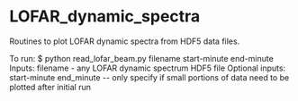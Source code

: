 # LOFAR_dynamic_spectra
 Routines to plot LOFAR dynamic spectra from HDF5 data files.

 To run:
       $ python read_lofar_beam.py filename start-minute end-minute
 Inputs:
       filename - any LOFAR dynamic spectrum HDF5 file
 Optional inputs:
       start-minute
       end_minute
       -- only specify if small portions of data need to be plotted after initial run

